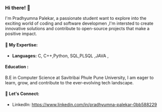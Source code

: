 ### Hi there! 👋

I'm Pradhyumna Palekar, a passionate student want to explore into the exciting world of coding and software developmen ,I'm intersted to create innovative solutions and contribute to open-source projects that make a positive impact.

#### 🚀 My Expertise:

- **Languages:** C, C++,Python, SQL,PLSQL ,JAVA , 

####  Education :

B.E in Computer Science at Savitribai Phule Pune University, I am eager to learn, grow, and contribute to the ever-evolving tech landscape.

#### 🤝 Let's Connect:

- LinkedIn: https://www.linkedin.com/in/pradhyumna-palekar-0bb588229
<!---
palekarpradhyumna/palekarpradhyumna is a ✨ special ✨ repository because its `README.md` (this file) appears on your GitHub profile.
You can click the Preview link to take a look at your changes.
--->
